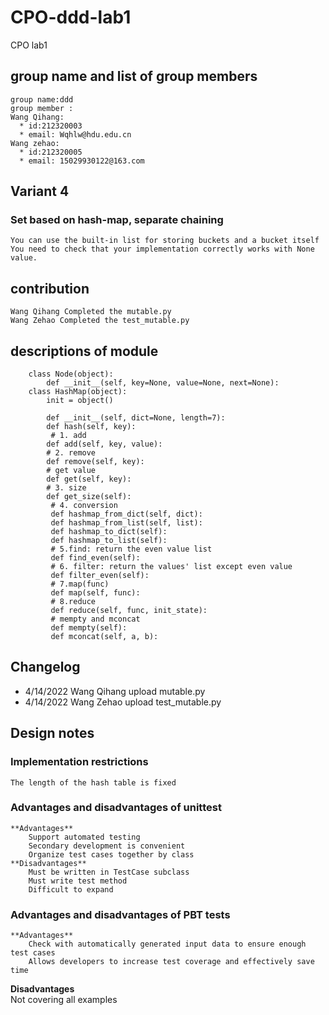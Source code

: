 # CPO-ddd-lab1  
CPO lab1  
## group name and list of group members  
    group name:ddd  
    group member :  
    Wang Qihang:  
      * id:212320003  
      * email: Wqhlw@hdu.edu.cn  
    Wang zehao:  
      * id:212320005  
      * email: 15029930122@163.com  
## Variant 4  
  ### Set based on hash-map, separate chaining  
    You can use the built-in list for storing buckets and a bucket itself  
    You need to check that your implementation correctly works with None value.  
## contribution  
    Wang Qihang Completed the mutable.py
    Wang Zehao Completed the test_mutable.py  
## descriptions of module
```
    class Node(object):  
        def __init__(self, key=None, value=None, next=None):  
    class HashMap(object):  
        init = object()  

        def __init__(self, dict=None, length=7):  
        def hash(self, key):  
         # 1. add  
        def add(self, key, value):  
        # 2. remove  
        def remove(self, key):  
        # get value  
        def get(self, key):  
        # 3. size  
        def get_size(self):  
         # 4. conversion  
         def hashmap_from_dict(self, dict):  
         def hashmap_from_list(self, list):  
         def hashmap_to_dict(self):  
         def hashmap_to_list(self):  
         # 5.find: return the even value list  
         def find_even(self):  
         # 6. filter: return the values' list except even value  
         def filter_even(self):  
         # 7.map(func)  
         def map(self, func):  
         # 8.reduce  
         def reduce(self, func, init_state):  
         # mempty and mconcat  
         def mempty(self):  
         def mconcat(self, a, b):   
```         
## Changelog   
   *  4/14/2022
        Wang Qihang upload mutable.py
   *  4/14/2022
        Wang Zehao upload test_mutable.py  
## Design notes  
### Implementation restrictions
    The length of the hash table is fixed  
### Advantages and disadvantages of unittest  
    **Advantages**  
        Support automated testing
        Secondary development is convenient
        Organize test cases together by class
    **Disadvantages**  
        Must be written in TestCase subclass
        Must write test method
        Difficult to expand
### Advantages and disadvantages of PBT tests
    **Advantages**  
        Check with automatically generated input data to ensure enough test cases
        Allows developers to increase test coverage and effectively save time
   **Disadvantages**  
        Not covering all examples
